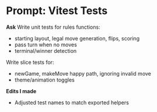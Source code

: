 # Prompt: Vitest Tests

**Ask**
Write unit tests for rules functions:
- starting layout, legal move generation, flips, scoring
- pass turn when no moves
- terminal/winner detection

Write slice tests for:
- newGame, makeMove happy path, ignoring invalid move
- theme/animation toggles

**Edits I made**
- Adjusted test names to match exported helpers
